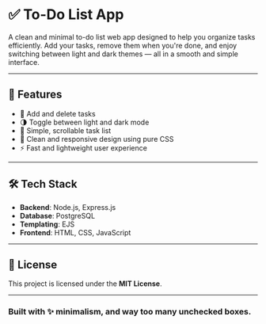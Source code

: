 # ✅ To-Do List App

A clean and minimal to-do list web app designed to help you organize tasks efficiently. Add your tasks, remove them when you're done, and enjoy switching between light and dark themes — all in a smooth and simple interface.

---

## 🌟 Features

- 📝 Add and delete tasks  
- 🌗 Toggle between light and dark mode  
- 📃 Simple, scrollable task list  
- 🎨 Clean and responsive design using pure CSS  
- ⚡ Fast and lightweight user experience  

---

## 🛠️ Tech Stack

- **Backend**: Node.js, Express.js  
- **Database**: PostgreSQL  
- **Templating**: EJS  
- **Frontend**: HTML, CSS, JavaScript  

---

## 📜 License

This project is licensed under the **MIT License**.

---

### Built with ✨ minimalism, and way too many unchecked boxes.
